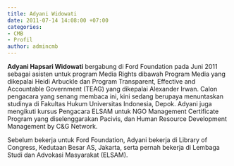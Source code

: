 ```yaml
---
title: Adyani Widowati
date: 2011-07-14 14:08:00 +07:00
categories:
- CMB
- Profil
author: admincmb
---
```


**Adyani Hapsari Widowati** bergabung di Ford Foundation pada Juni 2011 sebagai asisten untuk program Media Rights dibawah Program Media yang dikepalai Heidi Arbuckle dan Program Transparent, Effective and Accountable Government (TEAG) yang dikepalai Alexander Irwan. Calon pengacara yang senang membaca ini, kini sedang berupaya menuntaskan studinya di Fakultas Hukum Universitas Indonesia, Depok. Adyani juga mengikuti kursus Pengacara ELSAM untuk NGO Management Certificate Program yang diselenggarakan Pacivis, dan Human Resource Development Management by C&G Network.

Sebelum bekerja untuk Ford Foundation, Adyani bekerja di Library of Congress, Kedutaan Besar AS, Jakarta, serta pernah bekerja di Lembaga Studi dan Advokasi Masyarakat (ELSAM).